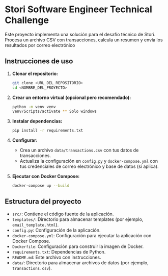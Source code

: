 # Stori Software Engineer Technical Challenge

Este proyecto implementa una solución para el desafío técnico de Stori. Procesa un archivo CSV con transacciones, calcula un resumen y envía los resultados por correo electrónico

## Instrucciones de uso

1.  **Clonar el repositorio:**

    ```bash
    git clone <URL_DEL_REPOSITORIO>
    cd <NOMBRE_DEL_PROYECTO>
    ```

2.  **Crear un entorno virtual (opcional pero recomendado):**

    ```bash
    python -m venv venv
    venv/Scripts/activate ** Solo windows
    ```

3.  **Instalar dependencias:**

    ```bash
    pip install -r requirements.txt
    ```

4.  **Configurar:**
    *   Crea un archivo `data/transactions.csv` con tus datos de transacciones.
    *   Actualiza la configuración en `config.py` y `docker-compose.yml` con tus credenciales de correo electrónico y base de datos (si aplica).

5.  **Ejecutar con Docker Compose:**

    ```bash
    docker-compose up --build
    ```

## Estructura del proyecto

*   `src/`: Contiene el código fuente de la aplicación.
*   `templates/`: Directorio para almacenar templates (por ejemplo, `email_template.html`).
*   `config.py`: Configuración de la aplicación.
*   `docker-compose.yml`: Configuración para ejecutar la aplicación con Docker Compose.
*   `Dockerfile`: Configuración para construir la imagen de Docker.
*   `requirements.txt`: Dependencias de Python.
*   `README.md`: Este archivo con instrucciones.
*   `data/`: Directorio para almacenar archivos de datos (por ejemplo, `transactions.csv`).